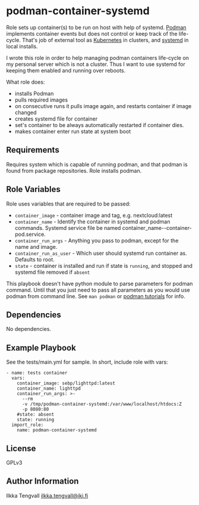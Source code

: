 podman-container-systemd
========================

Role sets up container(s) to be run on host with help of systemd.
[Podman](https://podman.io/) implements container events but does not control
or keep track of the life-cycle. That's job of external tool as
[Kubernetes](https://kubernetes.io/) in clusters, and
[systemd](https://freedesktop.org/wiki/Software/systemd/) in local installs.

I wrote this role in order to help managing podman containers life-cycle on
my personal server which is not a cluster. Thus I want to use systemd for
keeping them enabled and running over reboots.

What role does:

 * installs Podman
 * pulls required images
 * on consecutive runs it pulls image again, and restarts container if image changed
 * creates systemd file for container
 * set's container to be always automatically restarted if container dies.
 * makes container enter run state at system boot

Requirements
------------

Requires system which is capable of running podman, and that podman is found
from package repositories. Role installs podman.

Role Variables
--------------

Role uses variables that are required to be passed:

- ```container_image``` - container image and tag, e.g. nextcloud:latest
- ```container_name``` - Identify the container in systemd and podman commands.
  Systemd service file be named container_name--container-pod.service.
- ```container_run_args``` - Anything you pass to podman, except for the name
  and image.
- ```container_run_as_user``` - Which user should systemd run container as.
  Defaults to root.
- ```state``` - container is installed and run if state is ```running```,
  and stopped and systemd file removed if ```absent```

This playbook doesn't have python module to parse parameters for podman command.
Until that you just need to pass all parameters as you would use podman from
command line. See ```man podman``` or
[podman tutorials](https://github.com/containers/libpod/tree/master/docs/tutorials)
for info.



Dependencies
------------

No dependencies.

Example Playbook
----------------

See the tests/main.yml for sample. In short, include role with vars:

```
- name: tests container
  vars:
    container_image: sebp/lighttpd:latest
    container_name: lighttpd
    container_run_args: >-
      --rm
      -v /tmp/podman-container-systemd:/var/www/localhost/htdocs:Z
      -p 8080:80
    #state: absent
    state: running
  import_role:
    name: podman-container-systemd
```


License
-------

GPLv3

Author Information
------------------

Ilkka Tengvall <ilkka.tengvall@iki.fi>
